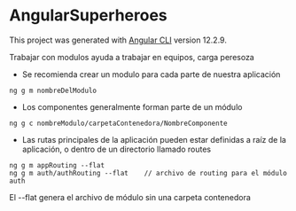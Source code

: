 # AngularSuperheroes

This project was generated with [Angular CLI](https://github.com/angular/angular-cli) version 12.2.9.

Trabajar con modulos ayuda a trabajar en equipos, carga peresoza

- Se recomienda crear un modulo para cada parte de nuestra aplicación
```
ng g m nombreDelModulo
```

- Los componentes generalmente forman parte de un módulo
```
ng g c nombreModulo/carpetaContenedora/NombreComponente
```

- Las rutas principales de la aplicación pueden estar definidas a raíz de la aplicación, o dentro de un directorio llamado routes
```
ng g m appRouting --flat
ng g m auth/authRouting --flat    // archivo de routing para el módulo auth
```
El --flat genera el archivo de módulo sin una carpeta contenedora
